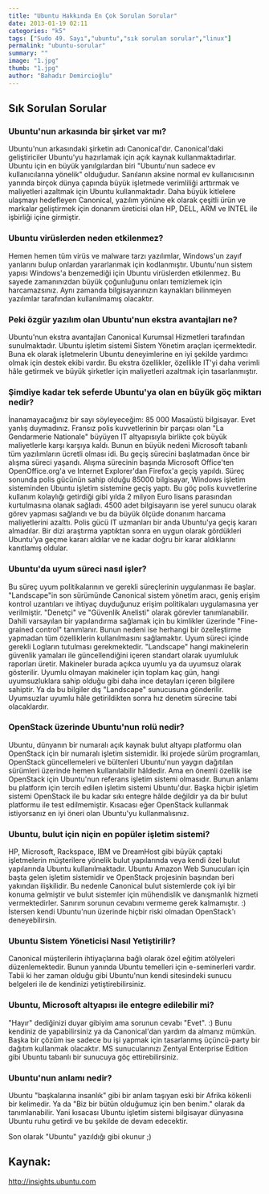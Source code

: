 ```yaml
---
title: "Ubuntu Hakkında En Çok Sorulan Sorular"
date: 2013-01-19 02:11
categories: "k5"
tags: ["Sudo 49. Sayı","ubuntu","sık sorulan sorular","linux"]
permalink: "ubuntu-sorular"
summary: ""
image: "1.jpg"
thumb: "1.jpg"
author: "Bahadır Demircioğlu"
---
```

## Sık Sorulan Sorular


### Ubuntu'nun arkasında bir şirket var mı?

Ubuntu'nun arkasındaki şirketin adı Canonical'dır. Canonical'daki geliştiriciler Ubuntu'yu hazırlamak için açık kaynak kullanmaktadırlar. Ubuntu için en büyük yanılgılardan biri "Ubuntu'nun sadece ev kullanıcılarına yönelik" olduğudur. Sanılanın aksine normal ev kullanıcısının yanında birçok dünya çapında büyük işletmede verimliliği arttırmak ve maliyetleri azaltmak için Ubuntu kullanmaktadır. Daha büyük kitlelere ulaşmayı hedefleyen Canonical, yazılım yönüne ek olarak çeşitli ürün ve markalar geliştirmek için donanım üreticisi olan HP, DELL, ARM ve INTEL ile işbirliği içine girmiştir.

### Ubuntu virüslerden neden etkilenmez?

Hemen hemen tüm virüs ve malware tarzı yazılımlar, Windows'un zayıf yanlarını bulup onlardan yararlanmak için kodlanmıştır. Ubuntu'nun sistem yapısı Windows'a benzemediği için Ubuntu virüslerden etkilenmez. Bu sayede zamanınızdan büyük çoğunluğunu onları temizlemek için harcamazsınız. Aynı zamanda bilgisayarınızın kaynakları bilinmeyen yazılımlar tarafından kullanılmamış olacaktır.

### Peki özgür yazılım olan Ubuntu'nun ekstra avantajları ne?

Ubuntu'nun ekstra avantajları Canonical Kurumsal Hizmetleri tarafından sunulmaktadır. Ubuntu işletim sistemi Sistem Yönetim araçları içermektedir. Buna ek olarak işletmelerin Ubuntu deneyimlerine en iyi şekilde yardımcı olmak için destek ekibi vardır. Bu ekstra özellikler, özellikle IT'yi daha verimli hâle getirmek ve büyük şirketler için maliyetleri azaltmak için tasarlanmıştır.

### Şimdiye kadar tek seferde Ubuntu'ya olan en büyük göç miktarı nedir?

İnanamayacağınız bir sayı söyleyeceğim: 85 000 Masaüstü bilgisayar. Evet yanlış duymadınız. Fransız polis kuvvetlerinin bir parçası olan "La Gendarmerie Nationale" büyüyen IT altyapısıyla birlikte çok büyük maliyetlerle karşı karşıya kaldı. Bunun en büyük nedeni Microsoft tabanlı tüm yazılımların ücretli olması idi. Bu geçiş sürecini başlatmadan önce bir alışma süreci yaşandı. Alışma sürecinin başında Microsoft Office'ten OpenOffice.org'a ve Internet Explorer'dan Firefox'a geçiş yapıldı. Süreç sonunda polis gücünün sahip olduğu 85000 bilgisayar, Windows işletim sisteminden Ubuntu işletim sistemine geçiş yaptı. Bu göç polis kuvvetlerine kullanım kolaylığı getirdiği gibi yılda 2 milyon Euro lisans parasından kurtulmasına olanak sağladı. 4500 adet bilgisayarın ise yerel sunucu olarak görev yapması sağlandı ve bu da büyük ölçüde donanım harcama maliyetlerini azalttı. Polis gücü IT uzmanları bir anda Ubuntu'ya geçiş kararı almadılar. Bir dizi araştırma yaptıktan sonra en uygun olarak gördükleri Ubuntu'ya geçme kararı aldılar ve ne kadar doğru bir karar aldıklarını kanıtlamış oldular.

### Ubuntu'da uyum süreci nasıl işler?

Bu süreç uyum politikalarının ve gerekli süreçlerinin uygulanması ile başlar. "Landscape"in son sürümünde Canonical sistem yönetim aracı, geniş erişim kontrol uzantıları ve ihtiyaç duyduğunuz erişim politikaları uygulamasına yer verilmiştir. "Denetçi" ve "Güvenlik Anelisti" olarak görevler tanımlanabilir. Dahili varsayılan bir yapılandırma sağlamak için bu kimlikler üzerinde "Fine-grained control" tanımlanır. Bunun nedeni ise herhangi bir özelleştirme yapmadan tüm özelliklerin kullanılmasını sağlamaktır. Uyum süreci içinde gerekli Logların tutulması gerekmektedir. "Landscape" hangi makinelerin güvenlik yamaları ile güncellendiğini içeren standart olarak uyumluluk raporları üretir. Makineler burada açıkca uyumlu ya da uyumsuz olarak gösterilir. Uyumlu olmayan makineler için toplam kaç gün, hangi uyumsuzluklara sahip olduğu gibi daha ince detayları içeren bilgilere sahiptir. Ya da bu bilgiler dış "Landscape" sunucusuna gönderilir. Uyumsuzlar uyumlu hâle getirildikten sonra hız denetim sürecine tabi olacaklardır.

### OpenStack üzerinde Ubuntu'nun rolü nedir?

Ubuntu, dünyanın bir numaralı açık kaynak bulut altyapı platformu olan OpenStack için bir numaralı işletim sistemidir. İki projede sürüm programları, OpenStack güncellemeleri ve bültenleri Ubuntu'nun yaygın dağıtılan sürümleri üzerinde hemen kullanılabilir hâldedir. Ama en önemli özellik ise OpenStack için Ubuntu'nun referans işletim sistemi olmasıdır. Bunun anlamı bu platform için tercih edilen işletim sistemi Ubuntu'dur. Başka hiçbir işletim sistemi OpenStack ile bu kadar sıkı entegre hâlde değildir ya da bir bulut platformu ile test edilmemiştir. Kısacası eğer OpenStack kullanmak istiyorsanız en iyi öneri olan Ubuntu'yu kullanmalısınız.

### Ubuntu, bulut için niçin en popüler işletim sistemi?

HP, Microsoft, Rackspace, IBM ve DreamHost gibi büyük çaptaki işletmelerin müşterilere yönelik bulut yapılarında veya kendi özel bulut yapılarında Ubuntu kullanılmaktadır. Ubuntu Amazon Web Sunucuları için başta gelen işletim sistemidir ve OpenStack projesinin başından beri yakından ilişkilidir. Bu nedenle Canonical bulut sistemlerde çok iyi bir konuma gelmiştir ve bulut sistemler için mühendislik ve danışmanlık hizmeti vermektedirler. Sanırım sorunun cevabını vermeme gerek kalmamıştır. :) İstersen kendi Ubuntu'nun üzerinde hiçbir riski olmadan OpenStack'ı deneyebilirsin.

### Ubuntu Sistem Yöneticisi Nasıl Yetiştirilir?

Canonical müşterilerin ihtiyaçlarına bağlı olarak özel eğitim atölyeleri düzenlemektedir. Bunun yanında Ubuntu temelleri için e-seminerleri vardır. Tabii ki her zaman olduğu gibi Ubuntu'nun kendi sitesindeki sunucu belgeleri ile de kendinizi yetiştirebilirsiniz.

### Ubuntu, Microsoft altyapısı ile entegre edilebilir mi?

"Hayır" dediğinizi duyar gibiyim ama sorunun cevabı "Evet". :) Bunu kendiniz de yapabilirsiniz ya da Canonical'dan yardım da almanız mümkün. Başka bir çözüm ise sadece bu işi yapmak için tasarlanmış üçüncü-party bir dağıtım kullanmak olacaktır. MS sunucularınızı Zentyal Enterprise Edition gibi Ubuntu tabanlı bir sunucuya göç ettirebilirsiniz.

### Ubuntu'nun anlamı nedir?

Ubuntu "başkalarına insanlık" gibi bir anlam taşıyan eski bir Afrika kökenli bir kelimedir. Ya da "Biz bir bütün olduğumuz için ben benim." olarak da tanımlanabilir. Yani kısacası Ubuntu işletim sistemi bilgisayar dünyasına Ubuntu ruhu getirdi ve bu şekilde de devam edecektir.

Son olarak "Ubuntu" yazıldığı gibi okunur ;)

## Kaynak:
<http://insights.ubuntu.com>
